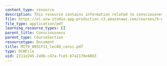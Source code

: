 ```yaml
---
content_type: resource
description: This resource contains information related to consciousness.
file: https://ol-ocw-studio-app-production.s3.amazonaws.com/courses/9-00sc-introduction-to-psychology-fall-2011/2211e2452a9bc47afce5b7a2179e4083_MIT9_00SCF11_lec08_consc.pdf
file_type: application/pdf
learning_resource_types: []
parent_title: Consciousness
parent_type: CourseSection
resourcetype: Document
title: MIT9_00SCF11_lec08_consc.pdf
type: OCWFile
uid: 2211e245-2a9b-c47a-fce5-b7a2179e4083
---
```

